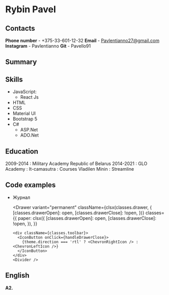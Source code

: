 Rybin Pavel
============

Contacts
---------
 **Phone number** - +375-33-601-12-32
 **Email** - Pavlentianno27@gmail.com
 **Instagram** - Pavlentianno
 **Git** - Pavello91
 
 Summary
---------

 Skills
---------
* JavaScript:
	* React Js
* HTML
* CSS
* Material UI
* Bootstrap 5
* C#
	* ASP.Net
	* ADO.Net


 Education
---------
2009-2014 
:  Military Academy Republic of Belarus
2014-2021 
:  GLO Academy 
:  It-camasutra
:  Courses Vladilen Minin
:  Streamline


 Code examples
---------
*  <Router>
   <div className={classes.root}>
     <AppBar
       position="fixed"
       className={clsx(classes.appBar, {
         [classes.appBarShift]: open,
       })}
     >
       <Toolbar>
         <IconButton
           color="inherit"
           aria-label="open drawer"
           onClick={handleDrawerOpen}
           edge="start"
           className={clsx(classes.menuButton, {
             [classes.hide]: open,
           })}
         >
           <MenuIcon />
         </IconButton>
         <Typography variant="h6" noWrap>
           Журнал 
         </Typography>
       </Toolbar>
     </AppBar>
  
     <Drawer
       variant="permanent"
       className={clsx(classes.drawer, {
         [classes.drawerOpen]: open,
         [classes.drawerClose]: !open,
       })}
       classes={{
         paper: clsx({
           [classes.drawerOpen]: open,
           [classes.drawerClose]: !open,
         }),
       }}
     >
       <div className={classes.toolbar}>
         <IconButton onClick={handleDrawerClose}>
           {theme.direction === 'rtl' ? <ChevronRightIcon /> : <ChevronLeftIcon />}
         </IconButton>
       </div>
       <Divider />
	   
	   
 English
---------
**A2.** 

